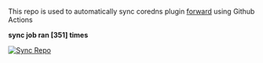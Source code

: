 This repo is used to automatically sync coredns plugin [forward](https://github.com/QZLin/forward) using Github Actions

**sync job ran [351] times**

[![Sync Repo](https://github.com/QZLin/coredns-extract/actions/workflows/sync.yaml/badge.svg)](https://github.com/QZLin/coredns-extract/actions/workflows/sync.yaml)
